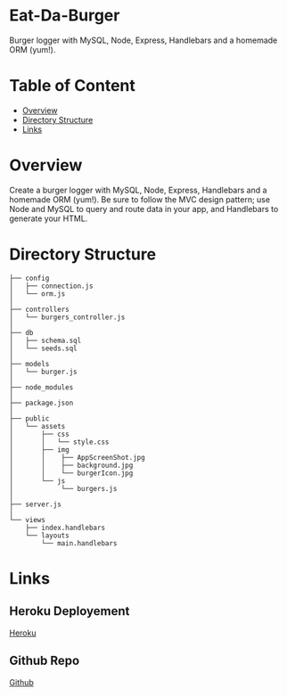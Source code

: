 # Eat-Da-Burger
Burger logger with MySQL, Node, Express, Handlebars and a homemade ORM (yum!).

# Table of Content
- [Overview](#overview)
- [Directory Structure](#directory-structure)
- [Links](#links)



# Overview
Create a burger logger with MySQL, Node, Express, Handlebars and a homemade ORM (yum!). Be sure to follow the MVC design pattern; use Node and MySQL to query and route data in your app, and Handlebars to generate your HTML.

# Directory Structure
```  
├── config  
│   ├── connection.js  
│   └── orm.js  
│   
├── controllers  
│   └── burgers_controller.js  
│  
├── db  
│   ├── schema.sql  
│   └── seeds.sql  
│  
├── models  
│   └── burger.js  
│   
├── node_modules  
│   
├── package.json  
│  
├── public  
│   └── assets  
│       ├── css  
│       │   └── style.css  
│       ├── img  
│       │    ├── AppScreenShot.jpg 
│       │    ├── background.jpg
│       │    └── burgerIcon.jpg
│       └── js
│            └── burgers.js  
│             
├── server.js  
│  
└── views  
    ├── index.handlebars  
    └── layouts  
        └── main.handlebars  
```
# Links
## Heroku Deployement
[Heroku](https://eatdaburgerunc.herokuapp.com)
## Github Repo
[Github](https://github.com/nhounhou/Eat-Da-Burger)